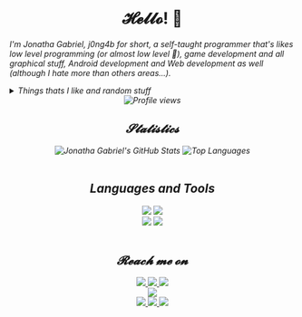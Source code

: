 <h1 align="center">𝓗𝓮𝓵𝓵𝓸! 👋</h1>
<!-- Resume -->
<p><em>I'm Jonatha Gabriel, j0ng4b for short, a self-taught programmer that's likes
low level programming (or almost low level 🙂), game development and all
graphical stuff, Android development and Web development as well (although I hate
more than others areas...).</em></p>
<details>
  <summary><i>Things thats I like and random stuff<i></summary>
  <table>
    <thead>
      <tr>
        <th>𝐿𝑜𝓋𝑒𝒹</th>
        <th>𝑅𝒶𝓃𝒹𝑜𝓂 𝓈𝓉𝓊𝒻𝒻</th>
      </tr>
    </thead>
    <tbody>
      <tr>
        <td>
          <ul>
            <li>Animes</li>
            <li>Mangas</li>
            <li>Games</li>
            <li>Programming</li>
          </ul>
        </td>
        <td>
          <ul>
            <li>Vim is my currently code editor.</li>
            <li>I learn anything while this keeps<br>me motivated if not I drops it.</li>
            <li>I use Void Linux btw.</li>
          </ul>
        </td>
      </tr>
    </tbody>
  </table>
</details>
<!-- Profile views counter -->
<div align="center">
  <img alt="Profile views" src="https://img.shields.io/endpoint?color=%237daea3&label=Profile views&style=flat-square&url=https%3A%2F%2Fhits.dwyl.com%2Fj0ng4b%2Fj0ng4b.json">
</div>
<!-- Statistics -->
<div align="center">
  <h2>𝓢𝓽𝓪𝓽𝓲𝓼𝓽𝓲𝓬𝓼</h2>
  <img src="https://github-readme-stats.vercel.app/api?username=j0ng4b&theme=transparent&show_icons=true&include_all_commits=true&count_private=true&line_height=22&hide_border=true&title_color=7daea3&text_color=aaa&icon_color=7daea3&custom_title=𝒥𝑜𝓃𝒶𝓉𝒽𝒶%20𝒢𝒶𝒷𝓇𝒾𝑒𝓁'𝓈%20𝒢𝒾𝓉𝐻𝓊𝒷%20𝒮𝓉𝒶𝓉𝓈" alt="Jonatha Gabriel's GitHub Stats">
  <img src="https://github-readme-stats.vercel.app/api/top-langs/?username=j0ng4b&theme=transparent&layout=compact&card_width=300&langs_count=6&hide_border=true&title_color=7daea3&text_color=aaa&icon_color=7daea3&custom_title=𝑀𝑜𝓈𝓉%20𝒰𝓈𝑒𝒹%20𝐿𝒶𝓃𝑔𝓊𝒶𝑔𝑒𝓈" alt="Top Languages">
</div>
<br>
<!-- Languages and tools section -->
<div align="center">
  <h2>Languages and Tools</h2>
  <img src="https://img.shields.io/badge/C%20Language-222222?style=flat-square&logo=c&logoColor=white&labelColor=00599C">
  <img src="https://img.shields.io/badge/Shell%20Script-222222?style=flat-square&logo=shell&logoColor=white&labelColor=FF9900">
  <br>
  <img src="https://img.shields.io/badge/Vim-222222?style=flat-square&logo=vim&logoColor=black&labelColor=11AB00">
  <img src="https://img.shields.io/badge/Git-222222?style=flat-square&logo=git&logoColor=black&labelColor=F05033">
</div>
<br>
<!-- Social media section -->
<div align="center">
  <h2>𝓡𝓮𝓪𝓬𝓱 𝓶𝓮 𝓸𝓷</h2>
  <a href="https://twitter.com/j0ng4b">
    <img src="https://img.shields.io/badge/Twitter-1DA1F2?style=for-the-badge&logo=twitter&logoColor=white">
  </a>
  <a href="https://discord.com/users/676795309627670543">
    <img src="https://img.shields.io/badge/Discord-5865F2?style=for-the-badge&logo=discord&logoColor=white">
  </a>
  <a href="https://www.linkedin.com/in/j0ng4b/">
    <img src="https://img.shields.io/badge/LinkedIn-0A66C2?style=for-the-badge&logo=linkedin&logoColor=white">
  </a>
  <br>
  <a href="https://anilist.co/user/j0ng4b">
    <img src="https://img.shields.io/badge/AniList-1B2230?style=for-the-badge&logo=anilist&logoColor=white">
  </a>
  <br>
  <a href="https://www.reddit.com/u/j0ng4b">
    <img src="https://img.shields.io/badge/Reddit-FF4500?style=for-the-badge&logo=reddit&logoColor=white">
  </a>
  <a href="https://www.instagram.com/j0ng4b">
    <img src="https://img.shields.io/badge/Instagram-E1306C?style=for-the-badge&logo=instagram&logoColor=white">
  </a>
  <a href="https://stackoverflow.com/users/17138393/j0ng4b">
    <img src="https://img.shields.io/badge/Stack_Overflow-FE7A16?style=for-the-badge&logo=stack-overflow&logoColor=white">
  </a>
</div>

